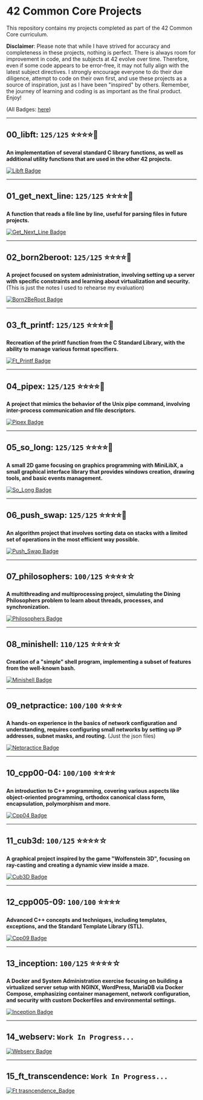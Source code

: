# 42 Common Core Projects

This repository contains my projects completed as part of the 42 Common Core curriculum.

**Disclaimer**: Please note that while I have strived for accuracy and completeness in these projects, nothing is perfect. There is always room for improvement in code, and the subjects at 42 evolve over time. Therefore, even if some code appears to be error-free, it may not fully align with the latest subject directives. I strongly encourage everyone to do their due diligence, attempt to code on their own first, and use these projects as a source of inspiration, just as I have been "inspired" by others. Remember, the journey of learning and coding is as important as the final product. Enjoy! 

(All Badges: [here](https://github.com/MannyUnchain3d/42-project-badges))

***
## 00_libft: `125/125` :star::star::star::star::star2:
**An implementation of several standard C library functions, as well as additional utility functions that are used in the other 42 projects.**

[![Libft Badge](https://github.com/MannyUnchain3d/42-project-badges/blob/main/badges/libftm.png)](https://github.com/MannyUnchain3d/42curriculum/tree/main/common_core/00_libft)
***

## 01_get_next_line: `125/125` :star::star::star::star::star2:
**A function that reads a file line by line, useful for parsing files in future projects.**

[![Get_Next_Line Badge](https://github.com/MannyUnchain3d/42-project-badges/blob/main/badges/get_next_linem.png)](https://github.com/MannyUnchain3d/42curriculum/tree/main/common_core/01_get_next_line)
***

## 02_born2beroot: `125/125` :star::star::star::star::star2:
**A project focused on system administration, involving setting up a server with specific constraints and learning about virtualization and security.**
(This is just the notes I used to rehearse my evaluation)

[![Born2BeRoot Badge](https://github.com/MannyUnchain3d/42-project-badges/blob/main/badges/born2berootm.png)](https://github.com/MannyUnchain3d/42curriculum/blob/main/common_core/02_born2beroot/born2beroot-eval.txt)
***

## 03_ft_printf: `125/125` :star::star::star::star::star2:
**Recreation of the printf function from the C Standard Library, with the ability to manage various format specifiers.**

[![Ft_Printf Badge](https://github.com/MannyUnchain3d/42-project-badges/blob/main/badges/ft_printfm.png)](https://github.com/MannyUnchain3d/42curriculum/tree/main/common_core/03_ft_printf)
***

## 04_pipex: `125/125` :star::star::star::star::star2:
**A project that mimics the behavior of the Unix pipe command, involving inter-process communication and file descriptors.**

[![Pipex Badge](https://github.com/MannyUnchain3d/42-project-badges/blob/main/badges/pipexm.png)](https://github.com/MannyUnchain3d/42curriculum/tree/main/common_core/04_pipex)
***

## 05_so_long: `125/125` :star::star::star::star::star2:
**A small 2D game focusing on graphics programming with MiniLibX, a small graphical interface library that provides windows creation, drawing tools, and basic events management.**

[![So_Long Badge](https://github.com/MannyUnchain3d/42-project-badges/blob/main/badges/so_longm.png)](https://github.com/MannyUnchain3d/42curriculum/tree/main/common_core/05_so_long_linux)
***

## 06_push_swap: `125/125` :star::star::star::star::star2:
**An algorithm project that involves sorting data on stacks with a limited set of operations in the most efficient way possible.**

[![Push_Swap Badge](https://github.com/MannyUnchain3d/42-project-badges/blob/main/badges/push_swapm.png)](https://github.com/MannyUnchain3d/42curriculum/tree/main/common_core/06_push_swap)
***

## 07_philosophers: `100/125` :star::star::star::star:☆
**A multithreading and multiprocessing project, simulating the Dining Philosophers problem to learn about threads, processes, and synchronization.**

[![Philosophers Badge](https://github.com/MannyUnchain3d/42-project-badges/blob/main/badges/philosopherse.png)](https://github.com/MannyUnchain3d/42curriculum/tree/main/common_core/07_philosophers/philo)
***

## 08_minishell: `110/125` :star::star::star::star:☆
**Creation of a "simple" shell program, implementing a subset of features from the well-known bash.**

[![Minishell Badge](https://github.com/MannyUnchain3d/42-project-badges/blob/main/badges/minishelle.png)](https://github.com/MannyUnchain3d/42curriculum/tree/main/common_core/08_minishell)
***

## 09_netpractice: `100/100` :star::star::star::star:
**A hands-on experience in the basics of network configuration and understanding, requires configuring small networks by setting up IP addresses, subnet masks, and routing​.**
(Just the json files)

[![Netpractice Badge](https://github.com/MannyUnchain3d/42-project-badges/blob/main/badges/netpracticee.png)](https://github.com/MannyUnchain3d/42curriculum/tree/main/common_core/09_netpractice)
***

## 10_cpp00-04: `100/100` :star::star::star::star:
**An introduction to C++ programming, covering various aspects like object-oriented programming, orthodox canonical class form, encapsulation, polymorphism and more.**

[![Cpp04 Badge](https://github.com/MannyUnchain3d/42-project-badges/blob/main/badges/cppe.png)](https://github.com/MannyUnchain3d/42curriculum/tree/main/common_core/10_cpp04)
***

## 11_cub3d: `100/125` :star::star::star::star:☆
**A graphical project inspired by the game "Wolfenstein 3D", focusing on ray-casting and creating a dynamic view inside a maze.**

[![Cub3D Badge](https://github.com/MannyUnchain3d/42-project-badges/blob/main/badges/cub3de.png)](https://github.com/MannyUnchain3d/42curriculum/tree/main/common_core/11_cub3d)
***

## 12_cpp005-09: `100/100` :star::star::star::star:
**Advanced C++ concepts and techniques, including templates, exceptions, and the Standard Template Library (STL).**

[![Cpp09 Badge](https://github.com/MannyUnchain3d/42-project-badges/blob/main/badges/cppe.png)](https://github.com/MannyUnchain3d/42curriculum/tree/main/common_core/12_cpp09)
***

## 13_inception: `100/125` :star::star::star::star:☆
**A Docker and System Administration exercise focusing on building a virtualized server setup with NGINX, WordPress, MariaDB via Docker Compose, emphasizing container management, network configuration, and security with custom Dockerfiles and environmental settings.**

[![Inception Badge](https://github.com/MannyUnchain3d/42-project-badges/blob/main/badges/inceptione.png)](https://github.com/MannyUnchain3d/42curriculum/tree/main/common_core/13_inception)
***

## 14_webserv: `Work In Progress...`
[![Webserv Badge](https://github.com/MannyUnchain3d/42-project-badges/blob/main/badges/webserve.png)](https://github.com/MannyUnchain3d/42curriculum/tree/main)
***
## 15_ft_transcendence: `Work In Progress...`
[![Ft trasncendence_Badge](https://github.com/MannyUnchain3d/42-project-badges/blob/main/badges/ft_transcendencee.png)](https://github.com/MannyUnchain3d/42curriculum/tree/main)
